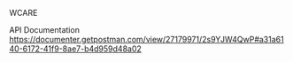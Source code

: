 WCARE

API Documentation
https://documenter.getpostman.com/view/27179971/2s9YJW4QwP#a31a6140-6172-41f9-8ae7-b4d959d48a02
